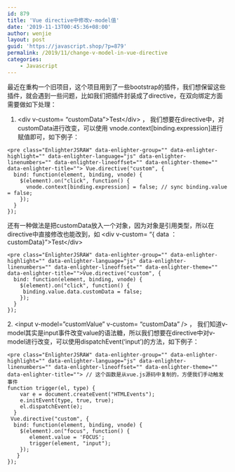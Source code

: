 ```yaml
---
id: 879
title: 'Vue directive中修改v-model值'
date: '2019-11-13T00:45:36+08:00'
author: wenjie
layout: post
guid: 'https://javascript.shop/?p=879'
permalink: /2019/11/change-v-model-in-vue-directive
categories:
    - Javascript
---
```


最近在重构一个旧项目，这个项目用到了一些bootstrap的插件，我们想保留这些插件，就会遇到一些问题，比如我们把插件封装成了directive，在双向绑定方面需要做如下处理：

1. &lt;div v-custom= “customData”&gt;Test&lt;/div&gt; ， 我们想要在directive中，对customData进行改变，可以使用 vnode.context\[binding.expression\]进行赋值即可，如下例子：

```
<pre class="EnlighterJSRAW" data-enlighter-group="" data-enlighter-highlight="" data-enlighter-language="js" data-enlighter-linenumbers="" data-enlighter-lineoffset="" data-enlighter-theme="" data-enlighter-title=""> Vue.directive("custom", {
  bind: function(element, binding, vnode) {
    $(element).on("click", function() {
      vnode.context[binding.expression] = false; // sync binding.value = false;
    });
  }
});
```

 还有一种做法是把customData放入一个对象，因为对象是引用类型，所以在directive中直接修改也能改到，如 &lt;div v-custom= “{ data ：customData}”&gt;Test&lt;/div&gt;

```
<pre class="EnlighterJSRAW" data-enlighter-group="" data-enlighter-highlight="" data-enlighter-language="js" data-enlighter-linenumbers="" data-enlighter-lineoffset="" data-enlighter-theme="" data-enlighter-title="">Vue.directive("custom", {
  bind: function(element, binding, vnode) {
    $(element).on("click", function() {
     binding.value.data.customData = false;
    });
  }
});
```

2\. &lt;input v-model=”customValue” v-custom= “customData” /&gt; ， 我们知道v-model其实是input事件改变value的语法糖，所以我们想要在directive中对v-model进行改变，可以使用dispatchEvent(‘input’)的方法，如下例子：

```
<pre class="EnlighterJSRAW" data-enlighter-group="" data-enlighter-highlight="" data-enlighter-language="js" data-enlighter-linenumbers="" data-enlighter-lineoffset="" data-enlighter-theme="" data-enlighter-title=""> // 这个函数是从vue.js源码中复制的，方便我们手动触发事件
function trigger(el, type) {
    var e = document.createEvent("HTMLEvents");
    e.initEvent(type, true, true);
    el.dispatchEvent(e);
  }
 Vue.directive("custom", {
  bind: function(element, binding, vnode) {
    $(element).on("focus", function() {
       element.value = 'FOCUS';
       trigger(element, "input");
    });
   }
});
```